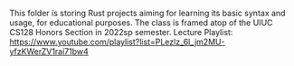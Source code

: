 This folder is storing Rust projects aiming for learning its basic syntax and usage, for educational purposes. The class is framed atop of the UIUC CS128 Honors Section in 2022sp semester. 
Lecture Playlist: https://www.youtube.com/playlist?list=PLezlz_6l_jm2MU-yfzKWerZV1rai71bw4